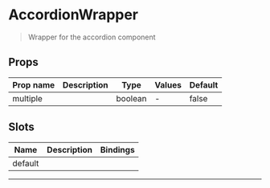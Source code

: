 # AccordionWrapper

> Wrapper for the accordion component

## Props

| Prop name | Description | Type    | Values | Default |
| --------- | ----------- | ------- | ------ | ------- |
| multiple  |             | boolean | -      | false   |

## Slots

| Name    | Description | Bindings |
| ------- | ----------- | -------- |
| default |             |          |

---

